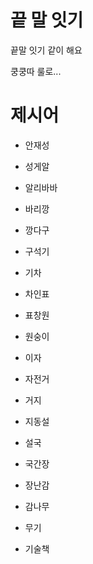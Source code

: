 # 끝 말 잇기

끝말 잇기 같이 해요

쿵쿵따 룰로...



# 제시어

- 안재성

- 성게알

- 알리바바

- 바리깡

- 깡다구

- 구석기

- 기차

- 차인표

- 표창원

- 원숭이

- 이자

- 자전거

- 거지

- 지동설

- 설국

- 국간장

- 장난감

- 감나무

- 무기

- 기술책

  